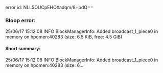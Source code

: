 error id: NLL5OUCpEHOXadqm/8+pdQ==
### Bloop error:

25/06/17 15:12:08 INFO BlockManagerInfo: Added broadcast_1_piece0 in memory on hpomen:40283 (size: 6.5 KiB, free: 4.5 GiB)
#### Short summary: 

25/06/17 15:12:08 INFO BlockManagerInfo: Added broadcast_1_piece0 in memory on hpomen:40283 (size: 6...
